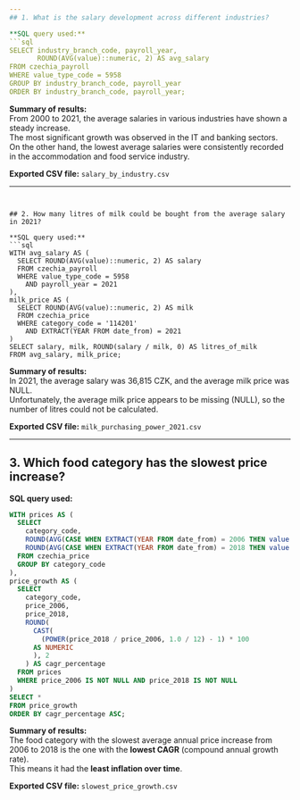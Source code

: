 ```yaml
---
## 1. What is the salary development across different industries?

**SQL query used:**
```sql
SELECT industry_branch_code, payroll_year, 
       ROUND(AVG(value)::numeric, 2) AS avg_salary
FROM czechia_payroll
WHERE value_type_code = 5958
GROUP BY industry_branch_code, payroll_year
ORDER BY industry_branch_code, payroll_year;
```

**Summary of results:**  
From 2000 to 2021, the average salaries in various industries have shown a steady increase.  
The most significant growth was observed in the IT and banking sectors.  
On the other hand, the lowest average salaries were consistently recorded in the accommodation and food service industry.

**Exported CSV file:** `salary_by_industry.csv`

---
```


## 2. How many litres of milk could be bought from the average salary in 2021?

**SQL query used:**
```sql
WITH avg_salary AS (
  SELECT ROUND(AVG(value)::numeric, 2) AS salary
  FROM czechia_payroll
  WHERE value_type_code = 5958
    AND payroll_year = 2021
),
milk_price AS (
  SELECT ROUND(AVG(value)::numeric, 2) AS milk
  FROM czechia_price
  WHERE category_code = '114201'
    AND EXTRACT(YEAR FROM date_from) = 2021
)
SELECT salary, milk, ROUND(salary / milk, 0) AS litres_of_milk
FROM avg_salary, milk_price;
```

**Summary of results:**  
In 2021, the average salary was 36,815 CZK, and the average milk price was NULL.  
Unfortunately, the average milk price appears to be missing (NULL), so the number of litres could not be calculated.

**Exported CSV file:** `milk_purchasing_power_2021.csv`

---

## 3. Which food category has the slowest price increase?

**SQL query used:**
```sql
WITH prices AS (
  SELECT 
    category_code,
    ROUND(AVG(CASE WHEN EXTRACT(YEAR FROM date_from) = 2006 THEN value END)::numeric, 2) AS price_2006,
    ROUND(AVG(CASE WHEN EXTRACT(YEAR FROM date_from) = 2018 THEN value END)::numeric, 2) AS price_2018
  FROM czechia_price
  GROUP BY category_code
),
price_growth AS (
  SELECT
    category_code,
    price_2006,
    price_2018,
    ROUND(
      CAST(
        (POWER(price_2018 / price_2006, 1.0 / 12) - 1) * 100 
      AS NUMERIC
      ), 2
    ) AS cagr_percentage
  FROM prices
  WHERE price_2006 IS NOT NULL AND price_2018 IS NOT NULL
)
SELECT *
FROM price_growth
ORDER BY cagr_percentage ASC;
```

**Summary of results:**  
The food category with the slowest average annual price increase from 2006 to 2018 is the one with the **lowest CAGR** (compound annual growth rate).  
This means it had the **least inflation over time**.

**Exported CSV file:** `slowest_price_growth.csv`
